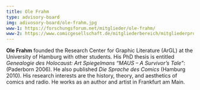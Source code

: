 ```yaml
---
title: Ole Frahm
type: advisory-board
img: adivosory-board/ole-frahm.jpg
www-1: https://forschungsforum.net/mitglieder/ole-frahm/
www-2: https://www.comicgesellschaft.de/mitgliederbereich/mitgliederprofile/olefrahm/
---
```


**Ole Frahm** founded the Research Center for Graphic Literature (ArGL) at the University of Hamburg with other students. His PhD thesis is entitled _Genealogie des Holocaust: Art Spiegelmans “MAUS – A Survivor’s Tale”_: (Paderborn 2006). He also published _Die Sprache des Comics_ (Hamburg 2010). His research interests are the history, theory, and aesthetics of comics and radio. He works as an author and artist in Frankfurt am Main.
